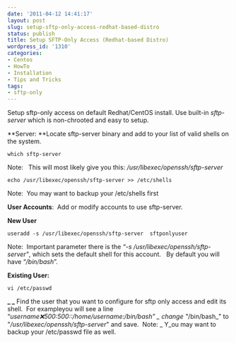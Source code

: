 ```yaml
---
date: '2011-04-12 14:41:17'
layout: post
slug: setup-sftp-only-access-redhat-based-distro
status: publish
title: Setup SFTP-Only Access (Redhat-based Distro)
wordpress_id: '1310'
categories:
- Centos
- HowTo
- Installation
- Tips and Tricks
tags:
- sftp-only
---
```


Setup sftp-only access on default Redhat/CentOS install.  Use built-in _sftp-server_ which is non-chrooted and easy to setup.

**Server: **Locate sftp-server binary and add to your list of valid shells on the system.

`which sftp-server`

Note:   This will most likely give you this: _/usr/libexec/openssh/sftp-server_

`echo /usr/libexec/openssh/sftp-server >> /etc/shells`

Note:  You may want to backup your /etc/shells first

**User Accounts**:  Add or modify accounts to use sftp-server.

**New User**

`useradd -s /usr/libexec/openssh/sftp-server  sftponlyuser`

Note:  Important parameter there is the _“-s /usr/libexec/openssh/sftp-server"_, which sets the default shell for this account.   By default you will have “_/bin/bash_”.

**Existing User:**

`vi /etc/passwd`

**_ _** Find the user that you want to configure for sftp only access and edit its shell.  For exampleyou will see a line “_username:x:500:500::/home/username:/bin/bash” _ change "_/bin/bash_" to "_/usr/libexec/openssh/sftp-server_" and save.  Note: _ Y_ou may want to backup your /etc/passwd file as well.
